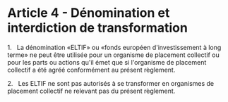 # Article 4 - Dénomination et interdiction de transformation


1.   La dénomination «ELTIF» ou «fonds européen d'investissement à long terme» ne peut être utilisée pour un organisme de placement collectif ou pour les parts ou actions qu'il émet que si l'organisme de placement collectif a été agréé conformément au présent règlement.

2.   Les ELTIF ne sont pas autorisés à se transformer en organismes de placement collectif ne relevant pas du présent règlement.
